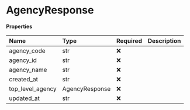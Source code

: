 # AgencyResponse

**Properties**

| Name             | Type           | Required | Description |
| :--------------- | :------------- | :------- | :---------- |
| agency_code      | str            | ❌       |             |
| agency_id        | str            | ❌       |             |
| agency_name      | str            | ❌       |             |
| created_at       | str            | ❌       |             |
| top_level_agency | AgencyResponse | ❌       |             |
| updated_at       | str            | ❌       |             |

<!-- This file was generated by liblab | https://liblab.com/ -->
